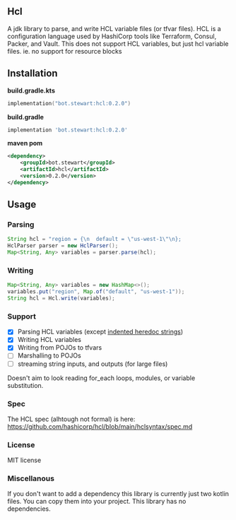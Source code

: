 ## Hcl
A jdk library to parse, and write HCL variable files (or tfvar files). HCL is a configuration language used by HashiCorp tools like Terraform, Consul, Packer, and Vault. This does not support HCL variables, but just hcl variable files. ie. no support for resource blocks

## Installation

**build.gradle.kts**
```kotlin
implementation("bot.stewart:hcl:0.2.0")
```

**build.gradle**
```groovy
implementation 'bot.stewart:hcl:0.2.0'
```

**maven pom**
```xml
<dependency>
    <groupId>bot.stewart</groupId>
    <artifactId>hcl</artifactId>
    <version>0.2.0</version>
</dependency>
```

## Usage

### Parsing

```java
String hcl = "region = {\n  default = \"us-west-1\"\n};
HclParser parser = new HclParser();
Map<String, Any> variables = parser.parse(hcl);
```

### Writing

```java
Map<String, Any> variables = new HashMap<>();
variables.put("region", Map.of("default", "us-west-1"));
String hcl = Hcl.write(variables);
```

### Support

- [x] Parsing HCL variables (except [indented heredoc strings](https://developer.hashicorp.com/terraform/language/expressions/strings#indented-heredocs))
- [x] Writing HCL variables
- [x] Writing from POJOs to tfvars
- [ ] Marshalling to POJOs
- [ ] streaming string inputs, and outputs (for large files)

Doesn't aim to look reading for_each loops, modules, or variable substitution.

### Spec
The HCL spec (alhtough not formal) is here:
https://github.com/hashicorp/hcl/blob/main/hclsyntax/spec.md

### License
MIT license

### Miscellanous
If you don't want to add a dependency this library is currently just two kotlin files. You can copy them into your project. This library has no dependencies. 

